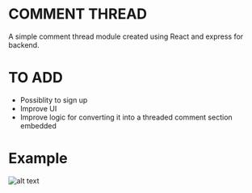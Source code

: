 COMMENT THREAD
==========================================

A simple comment thread module created using React and express for backend.

TO ADD
==========================================
- Possiblity to sign up
- Improve UI
- Improve logic for converting it into a threaded comment section embedded

Example
=========================================
![alt text](https://github.com/khabiirk/CommentThread/screenshot.png?raw=true)

